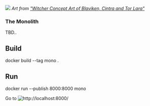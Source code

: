![](https://reposart.s3.eu-west-2.amazonaws.com/minusz/monolith.jpg)
*Art from ["Witcher Concept Art of Blaviken, Cintra and Tor Lara"](https://redanianintelligence.com/2019/12/31/new-witcher-concept-art-of-blaviken-cintra-and-tor-lara/)*

### The Monolith
TBD..

## Build
docker build --tag mono .

## Run
docker run --publish 8000:8000 mono

Go to ![http://localhost:8000/](http://localhost:8000/)
